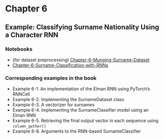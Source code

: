 # Chapter 6

## Example: Classifying Surname Nationality Using a Character RNN

### Notebooks

- (for dataset preprocessing) [Chapter-6-Munging-Surname-Dataset](classifying-surnames/Chapter-6-Munging-Surname-Dataset.ipynb)
- [Chapter-6-Surname-Classification-with-RNNs](classifying-surnames/Chapter-6-Surname-Classification-with-RNNs.ipynb)


### Corresponding examples in the book

- Example 6-1. An implementation of the Elman RNN using PyTorch’s RNNCell
- Example 6-2. Implementing the SurnameDataset class
- Example 6-3. A vectorizer for surnames
- Example 6-4. Implementing the SurnameClassifier model using an Elman RNN
- Example 6-5. Retrieving the final output vector in each sequence using `column_gather()`
- Example 6-6. Arguments to the RNN-based SurnameClassifier
